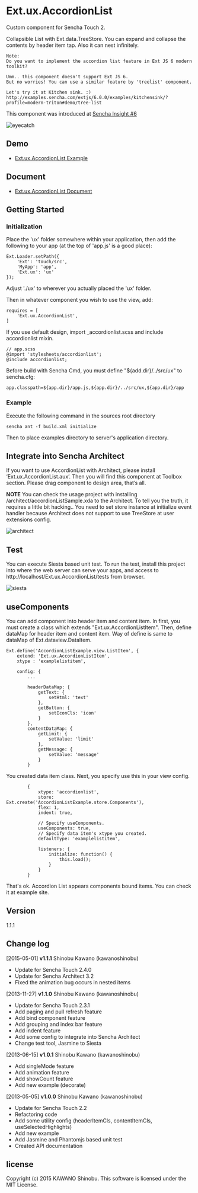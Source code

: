 # Ext.ux.AccordionList

Custom component for Sencha Touch 2.

Collapsible List with Ext.data.TreeStore. You can expand and collapse the contents by header item tap. Also it can nest infinitely.

    Note:
    Do you want to implement the accordion list feature in Ext JS 6 modern toolkit?

    Umm.. this component doesn't support Ext JS 6.
    But no worries! You can use a similar feature by 'treelist' component.

    Let's try it at Kitchen sink. :)
    http://examples.sencha.com/extjs/6.0.0/examples/kitchensink/?profile=modern-triton#demo/tree-list

This component was introduced at [Sencha Insight #6](http://us6.campaign-archive2.com/?u=35c628e5bf74b167e4791ffb8&id=f36913f231)

![eyecatch](https://raw.github.com/kawanoshinobu/Ext.ux.AccordionList/master/resources/eyecatch.png)

## Demo

- [Ext.ux.AccordionList Example](http://kawanoshinobu.com/public/demo/accordionlist/)

## Document

- [Ext.ux.AccordionList Document](http://kawanoshinobu.com/public/demo/docs.accordionlist/)

## Getting Started

### Initialization

Place the 'ux' folder somewhere within your application, then add the following to your app (at the top of 'app.js' is a good place):

    Ext.Loader.setPath({
        'Ext': 'touch/src',
        'MyApp': 'app',
        'Ext.ux': 'ux'
    });

Adjust './ux' to wherever you actually placed the 'ux' folder.

Then in whatever component you wish to use the view, add:

    requires = [
        'Ext.ux.AccordionList',
    ]

If you use default design, import _accordionlist.scss and include accordionlist mixin.

    // app.scss
    @import 'stylesheets/accordionlist';
    @include accordionlist;

Before build with Sencha Cmd, you must define "${add.dir}/../src/ux" to sencha.cfg:

    app.classpath=${app.dir}/app.js,${app.dir}/../src/ux,${app.dir}/app

### Example

Execute the following command in the sources root directory

    sencha ant -f build.xml initialize

Then to place examples directory to server's application directory.

## Integrate into Sencha Architect

If you want to use AccordionList with Architect, please install ‘Ext.ux.AccordionList.aux’. Then you will find this component at Toolbox section. Please drag component to design area, that’s all.

**NOTE** You can check the usage project with installing /architect/accordionListSample.xda to the Architect. To tell you the truth, it requires a little bit hacking.. You need to set store instance at initialize event handler because Architect does not support to use TreeStore at user extensions config.

![architect](https://raw.github.com/kawanoshinobu/Ext.ux.AccordionList/master/resources/architect.png)

## Test

You can execute Siesta based unit test. To run the test, install this project into where the web server can serve your apps, and access to http://localhost/Ext.ux.AccordionList/tests from browser.

![siesta](https://raw.github.com/kawanoshinobu/Ext.ux.AccordionList/master/resources/siesta.png)

## useComponents

You can add component into header item and content item. In first, you must create a class which extends "Ext.ux.AccordionListItem". Then, define dataMap for header item and content item. Way of define is same to dataMap of Ext.dataview.DataItem.

    Ext.define('AccordionListExample.view.ListItem', {
        extend: 'Ext.ux.AccordionListItem',
        xtype : 'examplelistitem',

        config: {
            ...

            headerDataMap: {
                getText: {
                    setHtml: 'text'
                },
                getButton: {
                    setIconCls: 'icon'
                }
            },
            contentDataMap: {
                getLimit: {
                    setValue: 'limit'
                },
                getMessage: {
                    setValue: 'message'
                }
            }

You created data item class. Next, you specify use this in your view config.

            {
                xtype: 'accordionlist',
                store: Ext.create('AccordionListExample.store.Components'),
                flex: 1,
                indent: true,

                // Specify useComponents.
                useComponents: true,
                // Specify data item's xtype you created.
                defaultType: 'examplelistitem',

                listeners: {
                    initialize: function() {
                        this.load();
                    }
                }
            }

That's ok. Accordion List appears components bound items. You can check it at example site.

## Version

1.1.1

## Change log

[2015-05-01] **v1.1.1** Shinobu Kawano (kawanoshinobu)

* Update for Sencha Touch 2.4.0
* Update for Sencha Architect 3.2
* Fixed the animation bug occurs in nested items

[2013-11-27] **v1.1.0** Shinobu Kawano (kawanoshinobu)

* Update for Sencha Touch 2.3.1
* Add paging and pull refresh feature
* Add bind component feature
* Add grouping and index bar feature
* Add indent feature
* Add some config to integrate into Sencha Architect
* Change test tool, Jasmine to Siesta

[2013-06-15] **v1.0.1** Shinobu Kawano (kawanoshinobu)

* Add singleMode feature
* Add animation feature
* Add showCount feature
* Add new example (decorate)

[2013-05-05] **v1.0.0** Shinobu Kawano (kawanoshinobu)

* Update for Sencha Touch 2.2
* Refactoring code
* Add some utility config (headerItemCls, contentItemCls, useSelectedHighlights)
* Add new example
* Add Jasmine and Phantomjs based unit test
* Created API documentation

## license

Copyright (c) 2015 KAWANO Shinobu. This software is licensed under the MIT License.

